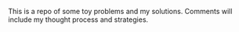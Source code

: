 This is a repo of some toy problems and my solutions. Comments will include my thought process and strategies.
